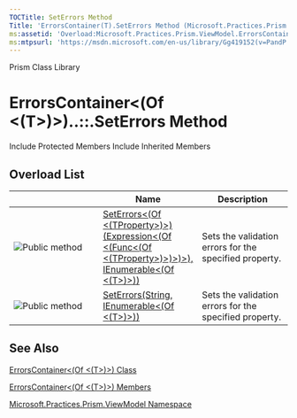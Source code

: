 ```yaml
---
TOCTitle: SetErrors Method
Title: 'ErrorsContainer(T).SetErrors Method (Microsoft.Practices.Prism.ViewModel)'
ms:assetid: 'Overload:Microsoft.Practices.Prism.ViewModel.ErrorsContainer\`1.SetErrors'
ms:mtpsurl: 'https://msdn.microsoft.com/en-us/library/Gg419152(v=PandP.50)'
---
```


Prism Class Library

ErrorsContainer&lt;(Of &lt;(T&gt;)&gt;)..::.SetErrors Method
============================================================

Include Protected Members
Include Inherited Members

Overload List
-------------

<span id="overloadMembersTableToggle"></span>
<table>
<colgroup>
<col width="33%" />
<col width="33%" />
<col width="33%" />
</colgroup>
<thead>
<tr class="header">
<th> </th>
<th>Name</th>
<th>Description</th>
</tr>
</thead>
<tbody>
<tr class="odd">
<td><img src="https://msdn.microsoft.com/en-us/Gg419152.pubmethod(en-us,PandP.50).gif" title="Public method" /></td>
<td><a href="https://msdn.microsoft.com/m:microsoft.practices.prism.viewmodel.errorscontainer%601.seterrors%60%601(system.linq.expressions.expression%7bsystem.func%7b%60%600%7d%7d%2csystem.collections.generic.ienumerable%7b%600%7d)">SetErrors&lt;(Of &lt;(TProperty&gt;)&gt;)(Expression&lt;(Of &lt;(Func&lt;(Of &lt;(TProperty&gt;)&gt;)&gt;)&gt;), IEnumerable&lt;(Of &lt;(T&gt;)&gt;))</a></td>
<td><div class="summary">
Sets the validation errors for the specified property.
</div></td>
</tr>
<tr class="even">
<td><img src="https://msdn.microsoft.com/en-us/Gg419152.pubmethod(en-us,PandP.50).gif" title="Public method" /></td>
<td><a href="https://msdn.microsoft.com/m:microsoft.practices.prism.viewmodel.errorscontainer%601.seterrors(system.string%2csystem.collections.generic.ienumerable%7b%600%7d)">SetErrors(String, IEnumerable&lt;(Of &lt;(T&gt;)&gt;))</a></td>
<td><div class="summary">
Sets the validation errors for the specified property.
</div></td>
</tr>
</tbody>
</table>

See Also
--------

<span id="seeAlsoToggle"></span>
[ErrorsContainer&lt;(Of &lt;(T&gt;)&gt;) Class](https://msdn.microsoft.com/t:microsoft.practices.prism.viewmodel.errorscontainer%601)

[ErrorsContainer&lt;(Of &lt;(T&gt;)&gt;) Members](https://msdn.microsoft.com/allmembers.t:microsoft.practices.prism.viewmodel.errorscontainer%601)

[Microsoft.Practices.Prism.ViewModel Namespace](https://msdn.microsoft.com/n:microsoft.practices.prism.viewmodel)
